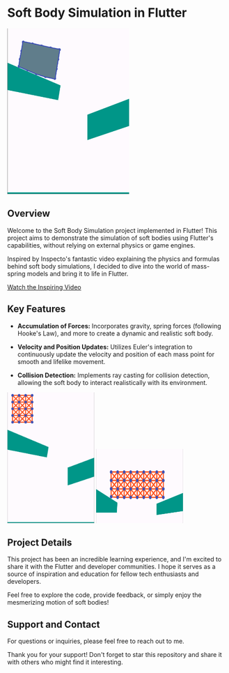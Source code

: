 # Soft Body Simulation in Flutter

<img src="soft_body_5.gif" width="280" height="380"/>

## Overview

Welcome to the Soft Body Simulation project implemented in Flutter! This project aims to demonstrate
the simulation of soft bodies using Flutter's capabilities, without relying on external physics or
game engines.

Inspired by Inspecto's fantastic video explaining the physics and formulas behind soft body
simulations, I decided to dive into the world of mass-spring models and bring it to life in Flutter.

[Watch the Inspiring Video](https://www.youtube.com/watch?v=kyQP4t_wOGI)

## Key Features

- **Accumulation of Forces:** Incorporates gravity, spring forces (following Hooke's Law), and more
  to create a dynamic and realistic soft body.

- **Velocity and Position Updates:** Utilizes Euler's integration to continuously update the
  velocity and position of each mass point for smooth and lifelike movement.

- **Collision Detection:** Implements ray casting for collision detection, allowing the soft body to
  interact realistically with its environment.

<img src="soft_body_6.gif" width="200" height="300"/>   <img src="soft_body_7.gif" width="200" height="170"/>



## Project Details

This project has been an incredible learning experience, and I'm excited to share it with the
Flutter and developer communities. I hope it serves as a source of inspiration and education for
fellow tech enthusiasts and developers.

Feel free to explore the code, provide feedback, or simply enjoy the mesmerizing motion of soft
bodies!

## Support and Contact

For questions or inquiries, please feel free to reach out to me.

Thank you for your support! Don't forget to star this repository and share it with others who might
find it interesting.
